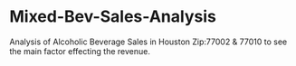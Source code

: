 # Mixed-Bev-Sales-Analysis
Analysis of Alcoholic Beverage Sales in Houston Zip:77002 &amp; 77010 to see the main factor effecting the revenue.
